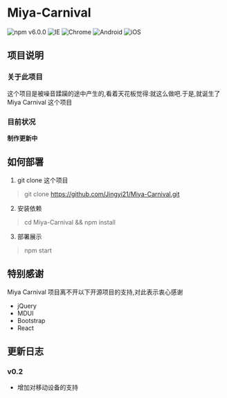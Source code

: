 # Miya-Carnival

![npm v6.0.0](https://img.shields.io/badge/NPM-6.0.0-blue.svg) 
![IE](https://img.shields.io/badge/IE-10%2B-ff69b4.svg) 
![Chrome](https://img.shields.io/badge/Chrome-29%2B-brightgreen.svg) 
![Android](https://img.shields.io/badge/Android-4.4%2B-brightgreen.svg) 
![iOS](https://img.shields.io/badge/iOS-9.2%2B-brightgreen.svg)

## 项目说明

### 关于此项目

这个项目是被噪音蹂躏的途中产生的,看着天花板觉得:就这么做吧.于是,就诞生了 Miya Carnival 这个项目

### 目前状况

**制作更新中**

## 如何部署

1. git clone 这个项目

> git clone https://github.com/Jingyi21/Miya-Carnival.git

2. 安装依赖

> cd Miya-Carnival && npm install

3. 部署展示

> npm start

## 特别感谢

Miya Carnival 项目离不开以下开源项目的支持,对此表示衷心感谢

- jQuery
- MDUI
- Bootstrap
- React

## 更新日志

### v0.2

- 增加对移动设备的支持
